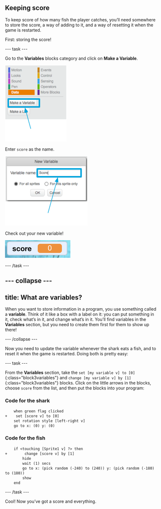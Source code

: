 ## Keeping score

To keep score of how many fish the player catches, you’ll need somewhere to store the score, a way of adding to it, and a way of resetting it when the game is restarted.

First: storing the score! 

--- task ---

Go to the **Variables** blocks category and click on **Make a Variable**.

![](images/catch5.png)

Enter `score` as the name. 

![](images/catch6.png)

Check out your new variable!

![The Score variable is displayed on the stage](images/scoreVariableStage.png)

--- /task ---

--- collapse ---
---
title: What are variables?
---

When you want to store information in a program, you use something called a **variable**. Think of it like a box with a label on it: you can put something in it, check what’s in it, and change what’s in it. You’ll find variables in the **Variables** section, but you need to create them first for them to show up there! 

--- /collapse ---

Now you need to update the variable whenever the shark eats a fish, and to reset it when the game is restarted. Doing both is pretty easy:

--- task ---

From the **Variables** section, take the `set [my variable v] to [0]`{:class="block3variables"} and `change [my variable v] by [1]`{:class="block3variables"} blocks. Click on the little arrows in the blocks, choose `score` from the list, and then put the blocks into your program: 

### Code for the shark

```blocks3
    when green flag clicked
+    set [score v] to [0]
    set rotation style [left-right v]
    go to x: (0) y: (0)
```

### Code for the fish

```blocks3
    if <touching [Sprite1 v] ?> then
+        change [score v] by [1]
        hide
        wait (1) secs
        go to x: (pick random (-240) to (240)) y: (pick random (-180) to (180))
        show
    end
```

--- /task ---

Cool! Now you’ve got a score and everything. 

